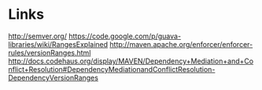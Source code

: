 
# Links
http://semver.org/
https://code.google.com/p/guava-libraries/wiki/RangesExplained
http://maven.apache.org/enforcer/enforcer-rules/versionRanges.html
http://docs.codehaus.org/display/MAVEN/Dependency+Mediation+and+Conflict+Resolution#DependencyMediationandConflictResolution-DependencyVersionRanges